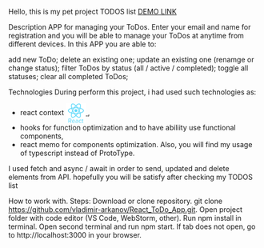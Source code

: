 Hello, this is my pet project TODOS list
[DEMO LINK](https://vladimir-arkanov.github.io/Todos---project/)
 

Description
APP for managing your ToDos. Enter your email and name for registration and you will be able to manage your ToDos at anytime from different devices. In this APP you are able to:

add new ToDo;
delete an existing one;
update an existing one (renamge or change status);
filter ToDos by status (all / active / completed);
toggle all statuses;
clear all completed ToDos;

 
 Technologies 
 During perform this project, i had used such technologies as: 
 - react context <a href="https://reactjs.org/" target="_blank" rel="noreferrer"> 
    <img src="https://raw.githubusercontent.com/devicons/devicon/master/icons/react/react-original-wordmark.svg" align="center" alt="react" width="40" height="40"/> 
  </a>, 
 - hooks for function optimization and to have abiliity use functional components, 
 - react memo for components optimization. Also, you will find my usage of typescript instead of ProtoType. 
 
 I used fetch and async / await in order to send, updated and delete elements from API. hopefully you will be satisfy after checking my TODOS list 
 
 
 How to work with. Steps:
Download or clone repository. git clone https://github.com/vladimir-arkanov/React_ToDo_App.git.
Open project folder with code editor (VS Code, WebStorm, other).
Run npm install in terminal.
Open second terminal and run npm start.
If tab does not open, go to http://localhost:3000 in your browser.
